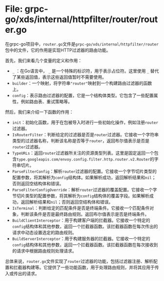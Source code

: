 # File: grpc-go/xds/internal/httpfilter/router/router.go

在grpc-go项目中，`router.go`文件是`grpc-go/xds/internal/httpfilter/router`包中的文件，它的作用是实现HTTP过滤器的路由功能。

首先，我们来看几个变量的定义和作用：
- `_` ：在Go语言中， `_` 是一个特殊的标识符，用于表示占位符。这里使用 `_` 替代了某些返回值，表示这些返回值暂时不需要使用。
- `builder`：一个映射，将字符串`"router"`映射到一个构建路由过滤器的函数上。
- `config`：表示路由过滤器的配置，它是一个结构体类型。它包含了一些配置属性，例如路由表、重试策略等。

然后，我们来介绍一下函数的作用：
- `init`：初始化函数，用于在包被导入时进行一些初始化操作，例如注册`router`过滤器。
- `IsRouterFilter`：判断给定的过滤器是否是`router`过滤器。它接收一个字符串类型的过滤器名称，判断该名称是否等于`router`，返回布尔值表示是否是`router`过滤器。
- `TypeURLs`：返回`router`过滤器所关注的资源类型列表。这里是固定返回一个包含`type.googleapis.com/envoy.config.filter.http.router.v2.Router`的字符串切片。
- `ParseFilterConfig`：解析`router`过滤器的配置。它接收一个字节切片类型的配置参数，将其解析为`config`结构体。如果解析成功，返回解析结果和`nil`；否则返回空结构体和错误。
- `ParseFilterConfigOverride`：解析`router`过滤器的覆盖配置。它接收一个字节切片类型的配置参数，将其解析为`config`结构体的覆盖字段。如果解析成功，返回解析结果和`nil`；否则返回空结构体和错误。
- `IsTerminal`：判断给定的匹配条件是否是终端条件。它接收一个匹配条件对象，判断该条件是否是最终路由规则。返回布尔值表示是否是终端条件。
- `BuildClientInterceptor`：用于构建客户端的拦截器。它接收一个特定的`config`结构体和其他参数，返回一个拦截器函数。该拦截器函数在每次传出的请求中动态设置选定的路由规则。
- `BuildServerInterceptor`：用于构建服务器的拦截器。它接收一个特定的`config`结构体和其他参数，返回一个拦截器函数。该拦截器函数在每次接收到的请求中根据路由规则处理请求。

总体来说，`router.go`文件实现了`router`过滤器的功能，包括过滤器注册、解析配置和拦截器构建等。它提供了一些功能函数，用于处理路由规则，并将其应用于传入或传出的请求。

